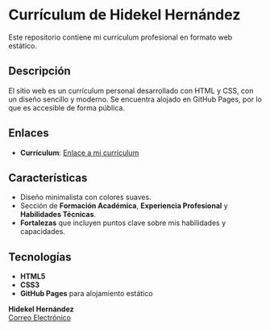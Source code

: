 # Currículum de Hidekel Hernández

Este repositorio contiene mi currículum profesional en formato web estático. 
## Descripción

El sitio web es un currículum personal desarrollado con HTML y CSS, con un diseño sencillo y moderno. Se encuentra alojado en GitHub Pages, por lo que es accesible de forma pública.

## Enlaces

- **Currículum**: [Enlace a mi currículum](https://hidekel-heriv.github.io/cvhidekel)

## Características

- Diseño minimalista con colores suaves.
- Sección de **Formación Académica**, **Experiencia Profesional** y **Habilidades Técnicas**.
- **Fortalezas** que incluyen puntos clave sobre mis habilidades y capacidades.

## Tecnologías

- **HTML5**
- **CSS3**
- **GitHub Pages** para alojamiento estático

**Hidekel Hernández**  
[Correo Electrónico](mailto:hhidekel@gmail.com)
